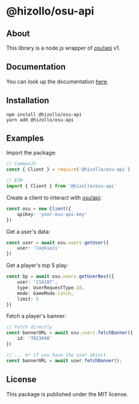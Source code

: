 # @hizollo/osu-api

## About
This library is a node.js wrapper of [osu!api](https://osu.ppy.sh/wiki/en/osu!api) v1.

## Documentation
You can look up the documentation [here](https://hizollo.github.io/osu-api).

## Installation
```
npm install @hizollo/osu-api
yarn add @hizollo/osu-api
```

## Examples
Import the package:
```ts
// CommonJS
const { Client } = require('@hizollo/osu-api')

// ESM
import { Client } from '@hizollo/osu-api'
```
Create a client to interact with [osu!api](https://osu.ppy.sh/wiki/en/osu!api):
```ts
const osu = new Client({
    apiKey: 'your-osu-api-key'
})
```
Get a user's data:
```ts
const user = await osu.users.getUser({ 
    user: 'Cookiezi'
})
```
Get a player's top 5 play:
```ts
const bp = await osu.users.getUserBest({
    user: '214187',
    type: UserRequestType.Id,
    mode: GameMode.Catch,
    limit: 5
})
```
Fetch a player's banner:
```ts
// Fetch directly
const bannerURL = await osu.users.fetchBanner({
    id: '7823498'
})

// ... or if you have the user object
const bannerURL = await user.fetchBanner();
```

## License
This package is published under the MIT license.